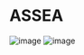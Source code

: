 # ASSEA
![image](https://user-images.githubusercontent.com/58184521/117253784-45681d80-ae50-11eb-8ff7-ec3807af69cf.png) ![image](https://user-images.githubusercontent.com/58184521/117254257-dccd7080-ae50-11eb-9a77-72c0c9015967.png)
